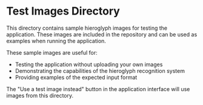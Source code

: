 # Test Images Directory

This directory contains sample hieroglyph images for testing the application. These images are included in the repository and can be used as examples when running the application.

These sample images are useful for:
- Testing the application without uploading your own images
- Demonstrating the capabilities of the hieroglyph recognition system
- Providing examples of the expected input format

The "Use a test image instead" button in the application interface will use images from this directory. 